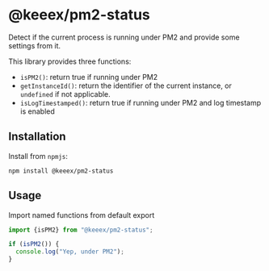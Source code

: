 @keeex/pm2-status
=================
Detect if the current process is running under PM2 and provide some settings from it.

This library provides three functions:

- `isPM2()`: return true if running under PM2
- `getInstanceId()`: return the identifier of the current instance, or `undefined` if
  not applicable.
- `isLogTimestamped()`: return true if running under PM2 and log timestamp is enabled

Installation
------------
Install from `npmjs`:

```shell
npm install @keeex/pm2-status
```

Usage
-----
Import named functions from default export

```JavaScript
import {isPM2} from "@keeex/pm2-status";

if (isPM2()) {
  console.log("Yep, under PM2");
}
```
